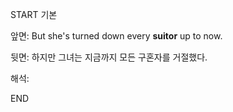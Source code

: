 START
기본

앞면:
But she's turned down every **suitor** up to now.


뒷면:
하지만 그녀는 지금까지 모든 구혼자를 거절했다.


해석:
<!--ID: 1733133924647-->
END